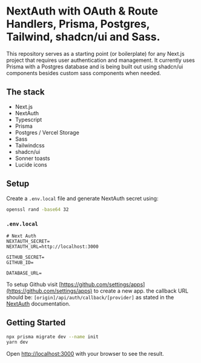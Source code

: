 # NextAuth with OAuth & Route Handlers, Prisma, Postgres, Tailwind, shadcn/ui and Sass.

This repository serves as a starting point (or boilerplate) for any Next.js project that requires user authentication and management. It currently uses Prisma with a Postgres database and is being built out using shadcn/ui components besides custom sass components when needed.

## The stack

- Next.js
- NextAuth
- Typescript
- Prisma
- Postgres / Vercel Storage
- Sass
- Tailwindcss
- shadcn/ui
- Sonner toasts
- Lucide icons

## Setup

Create a `.env.local` file and generate NextAuth secret using:

```bash
openssl rand -base64 32
```

### `.env.local` 

```
# Next Auth
NEXTAUTH_SECRET=
NEXTAUTH_URL=http://localhost:3000

GITHUB_SECRET=
GITHUB_ID=

DATABASE_URL=
```

To setup Github visit [https://github.com/settings/apps](https://github.com/settings/apps) to create a new app. the callback URL should be: `[origin]/api/auth/callback/[provider]` as stated in the [NextAuth](https://next-auth.js.org/configuration/providers/oauth) documentation.

## Getting Started

```bash
npx prisma migrate dev --name init
yarn dev
```

Open [http://localhost:3000](http://localhost:3000) with your browser to see the result.

